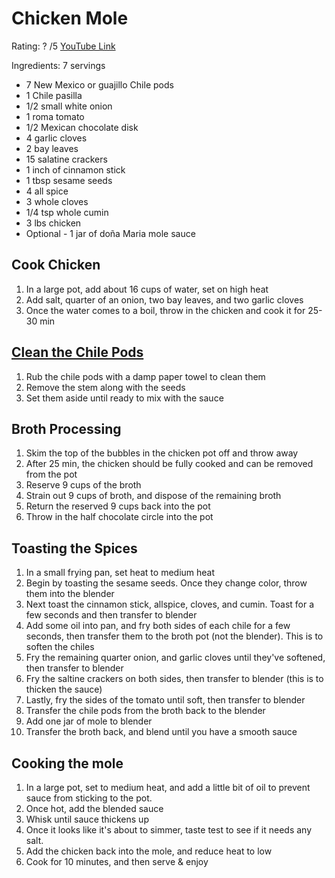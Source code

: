 # Chicken Mole
Rating: ? /5
[YouTube Link](https://youtu.be/EGv819tilcw)

Ingredients: 7 servings  
- 7 New Mexico or guajillo Chile pods  
- 1 Chile pasilla  
- 1/2 small white onion  
- 1 roma tomato  
- 1/2 Mexican chocolate disk  
- 4 garlic cloves  
- 2 bay leaves   
- 15 salatine crackers   
- 1 inch of cinnamon stick  
- 1 tbsp sesame seeds  
- 4 all spice  
- 3 whole cloves  
- 1/4 tsp whole cumin  
- 3 lbs chicken  
- Optional - 1 jar of doña Maria mole sauce  

## Cook Chicken
1. In a large pot, add about 16 cups of water, set on high heat
2. Add salt, quarter of an onion, two bay leaves, and two garlic cloves
3. Once the water comes to a boil, throw in the chicken and cook it for 25-30 min

## [Clean the Chile Pods](https://youtu.be/EGv819tilcw?t=85)
1. Rub the chile pods with a damp paper towel to clean them
2. Remove the stem along with the seeds
3. Set them aside until ready to mix with the sauce

## Broth Processing
1. Skim the top of the bubbles in the chicken pot off and throw away
2. After 25 min, the chicken should be fully cooked and can be removed from the pot
3. Reserve 9 cups of the broth
4. Strain out 9 cups of broth, and dispose of the remaining broth
5. Return the reserved 9 cups back into the pot
6. Throw in the half chocolate circle into the pot

## Toasting the Spices
1. In a small frying pan, set heat to medium heat
2. Begin by toasting the sesame seeds. Once they change color, throw them into the blender
3. Next toast the cinnamon stick, allspice, cloves, and cumin. Toast for a few seconds and then transfer to blender
4. Add some oil into pan, and fry both sides of each chile for a few seconds, then transfer them to the broth pot (not the blender). This is to soften the chiles
5. Fry the remaining quarter onion, and garlic cloves until they've softened, then transfer to blender
6. Fry the saltine crackers on both sides, then transfer to blender (this is to thicken the sauce)
7. Lastly, fry the sides of the tomato until soft, then transfer to blender
8. Transfer the chile pods from the broth back to the blender
9. Add one jar of mole to blender
10. Transfer the broth back, and blend until you have a smooth sauce

## Cooking the mole
1. In a large pot, set to medium heat, and add a little bit of oil to prevent sauce from sticking to the pot.
2. Once hot, add the blended sauce
3. Whisk until sauce thickens up
4. Once it looks like it's about to simmer, taste test to see if it needs any salt.
5. Add the chicken back into the mole, and reduce heat to low
6. Cook for 10 minutes, and then serve & enjoy
